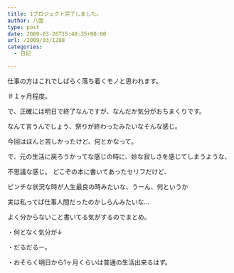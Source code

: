 ```yaml
---
title: 1プロジェクト完了しました。
author: 八雲
type: post
date: 2009-03-26T15:40:35+00:00
url: /2009/03/1288
categories:
  - 日記

---
```

仕事の方はこれでしばらく落ち着くモノと思われます。
  
＃１ヶ月程度。

で、正確には明日で終了なんですが、なんだか気分がおちまくりです。
  
なんて言うんでしょう、祭りが終わったみたいなそんな感じ。
  
今回はほんと苦しかったけど、何とかなって。
  
で、元の生活に戻ろうかってな感じの時に、妙な寂しさを感じてしまうような、
  
不思議な感じ。 どこぞの本に書いてあったセリフだけど、
  
ピンチな状況な時が人生最良の時みたいな、うーん、何というか
  
実は私ってば仕事人間だったのかしらんみたいな…

よく分からないこと書いてる気がするのでまとめ。
  
・何となく気分が↓
  
・だるだるー。
  
・おそらく明日から1ヶ月くらいは普通の生活出来るはず。